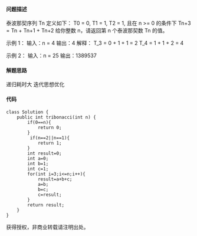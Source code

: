 #### 问题描述

泰波那契序列 Tn 定义如下：
T0 = 0, T1 = 1, T2 = 1, 且在 n >= 0 的条件下 Tn+3 = Tn + Tn+1 + Tn+2
给你整数 n，请返回第 n 个泰波那契数 Tn 的值。

示例 1：
输入：n = 4
输出：4
解释：
T_3 = 0 + 1 + 1 = 2
T_4 = 1 + 1 + 2 = 4

示例 2：
输入：n = 25
输出：1389537

#### 解题思路

递归耗时大
迭代思想优化

#### 代码

```
class Solution {
    public int tribonacci(int n) {
        if(0==n){
            return 0; 
        }
         if(n==2||n==1){
            return 1;
        }
        int result=0;
        int a=0;
        int b=1;
        int c=1;
        for(int i=3;i<=n;i++){
            result=a+b+c;
            a=b;
            b=c;
            c=result;
        }
        return result;
    }
}
```



 

获得授权，非商业转载请注明出处。